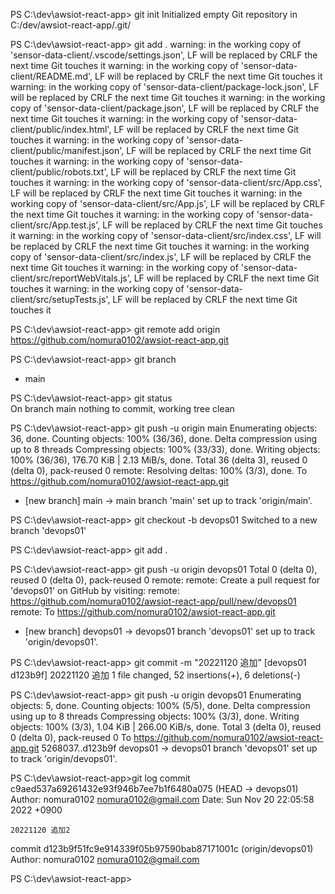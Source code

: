 PS C:\dev\awsiot-react-app> git init
Initialized empty Git repository in C:/dev/awsiot-react-app/.git/

PS C:\dev\awsiot-react-app> git add .
warning: in the working copy of 'sensor-data-client/.vscode/settings.json', LF will be replaced by CRLF the next time Git touches it
warning: in the working copy of 'sensor-data-client/README.md', LF will be replaced by CRLF the next time Git touches it
warning: in the working copy of 'sensor-data-client/package-lock.json', LF will be replaced by CRLF the next time Git touches it
warning: in the working copy of 'sensor-data-client/package.json', LF will be replaced by CRLF the next time Git touches it
warning: in the working copy of 'sensor-data-client/public/index.html', LF will be replaced by CRLF the next time Git touches it
warning: in the working copy of 'sensor-data-client/public/manifest.json', LF will be replaced by CRLF the next time Git touches it
warning: in the working copy of 'sensor-data-client/public/robots.txt', LF will be replaced by CRLF the next time Git touches it
warning: in the working copy of 'sensor-data-client/src/App.css', LF will be replaced by CRLF the next time Git touches it
warning: in the working copy of 'sensor-data-client/src/App.js', LF will be replaced by CRLF the next time Git touches it
warning: in the working copy of 'sensor-data-client/src/App.test.js', LF will be replaced by CRLF the next time Git touches it
warning: in the working copy of 'sensor-data-client/src/index.css', LF will be replaced by CRLF the next time Git touches it
warning: in the working copy of 'sensor-data-client/src/index.js', LF will be replaced by CRLF the next time Git touches it
warning: in the working copy of 'sensor-data-client/src/reportWebVitals.js', LF will be replaced by CRLF the next time Git touches it
warning: in the working copy of 'sensor-data-client/src/setupTests.js', LF will be replaced by CRLF the next time Git touches it

PS C:\dev\awsiot-react-app> git remote add origin https://github.com/nomura0102/awsiot-react-app.git

PS C:\dev\awsiot-react-app> git branch
* main

PS C:\dev\awsiot-react-app> git status                                                              
On branch main
nothing to commit, working tree clean

PS C:\dev\awsiot-react-app> git push -u origin main
Enumerating objects: 36, done.
Counting objects: 100% (36/36), done.
Delta compression using up to 8 threads
Compressing objects: 100% (33/33), done.
Writing objects: 100% (36/36), 176.70 KiB | 2.13 MiB/s, done.
Total 36 (delta 3), reused 0 (delta 0), pack-reused 0
remote: Resolving deltas: 100% (3/3), done.
To https://github.com/nomura0102/awsiot-react-app.git
 * [new branch]      main -> main
branch 'main' set up to track 'origin/main'.

PS C:\dev\awsiot-react-app> git checkout -b devops01
Switched to a new branch 'devops01'

PS C:\dev\awsiot-react-app> git add .

PS C:\dev\awsiot-react-app> git push -u origin devops01
Total 0 (delta 0), reused 0 (delta 0), pack-reused 0
remote: 
remote: Create a pull request for 'devops01' on GitHub by visiting:
remote:      https://github.com/nomura0102/awsiot-react-app/pull/new/devops01
remote:
To https://github.com/nomura0102/awsiot-react-app.git
 * [new branch]      devops01 -> devops01
branch 'devops01' set up to track 'origin/devops01'.

PS C:\dev\awsiot-react-app> git commit -m "20221120 追加”
[devops01 d123b9f] 20221120 追加
 1 file changed, 52 insertions(+), 6 deletions(-)

PS C:\dev\awsiot-react-app> git push -u origin devops01
Enumerating objects: 5, done.
Counting objects: 100% (5/5), done.
Delta compression using up to 8 threads
Compressing objects: 100% (3/3), done.
Writing objects: 100% (3/3), 1.04 KiB | 266.00 KiB/s, done.
Total 3 (delta 0), reused 0 (delta 0), pack-reused 0
To https://github.com/nomura0102/awsiot-react-app.git
   5268037..d123b9f  devops01 -> devops01
branch 'devops01' set up to track 'origin/devops01'.

PS C:\dev\awsiot-react-app>git log
commit c9aed537a69261432e93f946b7ee7b1f6480a075 (HEAD -> devops01)
Author: nomura0102 <nomura0102@gmail.com>
Date:   Sun Nov 20 22:05:58 2022 +0900

    20221120 追加2

commit d123b9f51fc9e914339f05b97590bab87171001c (origin/devops01)
Author: nomura0102 <nomura0102@gmail.com>

PS C:\dev\awsiot-react-app>